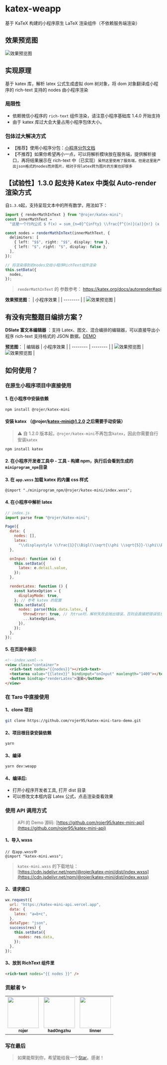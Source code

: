 # katex-weapp

基于 KaTeX 构建的小程序原生 LaTeX 渲染组件（不依赖服务端渲染）

## 效果预览图

![效果预览图](./assets/preview.png)

## 实现原理

基于 katex 库，解析 latex 公式生成虚拟 dom 树对象，将 dom 对象翻译成小程序的 rich-text 支持的 nodes 由小程序渲染

### 局限性

- 依赖微信小程序的 `rich-text` 组件渲染，请注意小程序基础库 1.4.0 开始支持
- 由于 katex 库过大会大量占用小程序包体大小。

### 包体过大解决方式

- 【推荐】使用小程序分包：[小程序分包文档](https://developers.weixin.qq.com/miniprogram/dev/framework/subpackages.html)
- 【不推荐】如果你希望再小一点，可以将解析模块放在服务端，提供解析接口，再将结果展示在 rich-text 中（已实现）`虽然这里使用了服务端，但是这里是产出json格式的nodes而非图片，相对于将latex转为图片的方案也好很多`

## 【试验性】1.3.0 起支持 Katex 中类似 Auto-render 渲染方式

自`1.3.0`起，支持呈现文本中的所有数学，用法如下：

```ts
import { renderMathInText } from "@rojer/katex-mini";
const innerMathText =
  "这是一个行内公式 $ f(x) = sum_{n=0}^{infty} \\frac{f^{(n)}(a)}{n!} (x - a)^n $ ，这是一个行间的公式 $$ \\int_a^b f(x) , dx = F(b) - F(a) $$ \n这是新起一行的文字";

const nodes = renderMathInText(innerMathText, {
  delimiters: [
    { left: "$$", right: "$$", display: true },
    { left: "$", right: "$", display: false },
  ],
});

// 将渲染得到的nodes交给小程序RichText组件渲染
this.setData({
  nodes,
});
```

> `renderMathInText` 的 参数参考： https://katex.org/docs/autorender#api

<b>效果预览图</b>：
| 小程序效果 |
| -------- |
| ![效果预览图](./assets/auto-render-preview.png) |

## 有没有完整题目编排方案？

<b>DSlate 富文本编辑器</b> ：支持 Latex、图文、混合编排的编辑器，可以直接导出小程序 rich-text 支持格式的 JSON 数据。[DEMO](https://rojer95.github.io/dslate/getting-started/math)

<b>预览图</b>：
| 编辑器 | 小程序效果 |
| -------- | -------- |
| ![效果预览图](./assets/dslate.png) | ![效果预览图](./assets/dslate-preview.png) |

## 如何使用？

### 在原生小程序项目中直接使用

#### 1. 在小程序中安装依赖

```bash
npm install @rojer/katex-mini
```

#### 安装 katex （@rojer/katex-mini@1.2.0 之后需要手动安装）

> ⚠️ 自 1.2.0 版本起，`@rojer/katex-mini`不再包含`katex`，因此你需要自行安装`katex`

```bash
npm install katex
```

#### 2. 在小程序开发者工具中 - 工具 - 构建 npm，执行后会看到生成的`miniprogram_npm`目录

#### 3. 在 `app.wxss` 加载 katex 的内置 css 样式

```less
@import "./miniprogram_npm/@rojer/katex-mini/index.wxss";
```

#### 4. 在小程序中解析 latex

```js
// index.js
import parse from "@rojer/katex-mini";

Page({
  data: {
    nodes: [],
    latex:
      "\\displaystyle \\frac{1}{\\Bigl(\\sqrt{\\phi \\sqrt{5}}-\\phi\\Bigr) e^{\\frac25 \\pi}} = 1+\\frac{e^{-2\\pi}} {1+\\frac{e^{-4\\pi}} {1+\\frac{e^{-6\\pi}} {1+\\frac{e^{-8\\pi}} {1+\\cdots} } } }",
  },

  onInput: function (e) {
    this.setData({
      latex: e.detail.value,
    });
  },

  renderLatex: function () {
    const katexOption = {
      displayMode: true,
    }; // 参考 katex 的配置
    this.setData({
      nodes: parse(this.data.latex, {
        throwError: true, // 为true时，解析失败会抛出错误，否则会直接把错误信息解析为nodes结构展示
        ...katexOption,
      }),
    });
  },
});
```

#### 5. 在页面中展示

```html
<!--index.wxml-->
<view class="container">
  <rich-text nodes="{{nodes}}"></rich-text>
  <textarea value="{{latex}}" bindinput="onInput" maxlength="1400"></textarea>
  <button bindtap="renderLatex">渲染</button>
</view>
```

### 在 Taro 中直接使用

#### 1、clone 项目

```bash
git clone https://github.com/rojer95/katex-mini-taro-demo.git
```

#### 2、项目根目录安装依赖

```bash
yarn
```

#### 3、编译

```bash
yarn dev:weapp
```

#### 4、编译后:

- 打开小程序开发者工具, 打开 dist 目录
- 可以修改文本框内容 Latex 公式，点击渲染查看效果

### 使用 API 调用方式

> API 的 Demo 源码: [https://github.com/rojer95/katex-mini-api](https://github.com/rojer95/katex-mini-api)

#### 1、导入 wxss

```less
// 在app.wxss中
@import "katex-mini.wxss";
```

> `katex-mini.wxss` 的下载地址： [https://cdn.jsdelivr.net/npm/@rojer/katex-mini/dist/index.wxss](https://cdn.jsdelivr.net/npm/@rojer/katex-mini/dist/index.wxss)

#### 2、请求接口

```javascript
wx.request({
  url: "https://katex-mini-api.vercel.app",
  data: {
    latex: "a=b+c",
  },
  dataType: "json",
  success(res) {
    this.setData({
      nodes: res.data,
    });
  },
});
```

#### 3、放到 RichText 组件里

```html
<rich-text nodes="{{ nodes }}" />
```

### 贡献者 ✨

<table>
<tr>
    <td align="center">
      <a href="https://github.com/rojer95">
        <img src="https://avatars.githubusercontent.com/u/20662049?v=4?s=100" width="100px;" alt=""/>
        <br />
        <sub><b>rojer</b></sub>
      </a>
    </td>
    <td align="center">
      <a href="https://github.com/had0ngzhu">
        <img src="https://avatars.githubusercontent.com/u/67865626?v=4?s=100" width="100px;" alt=""/>
        <br />
        <sub><b>had0ngzhu</b></sub>
      </a>
    </td>
     <td align="center">
      <a href="https://github.com/15022526035">
        <img src="https://avatars.githubusercontent.com/u/29141487?v=4?s=100" width="100px;" alt=""/>
        <br />
        <sub><b>linner</b></sub>
      </a>
    </td>
  </tr>
</table>

### 写在最后

> 如果能帮到你，希望能给我一个[Star](https://github.com/rojer95/katex-mini)。感谢！
